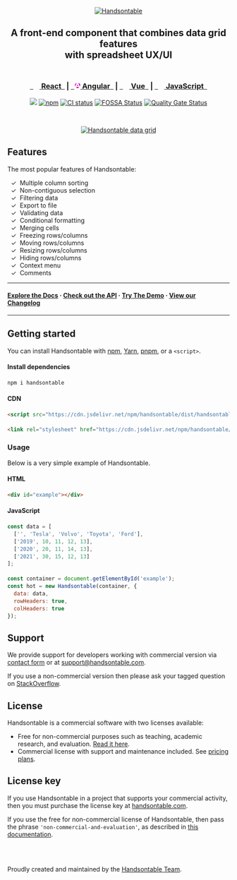 <div align="center">

<a href="https://handsontable.com" rel="nofollow"><img src="https://raw.githubusercontent.com/handsontable/handsontable/develop/resources/handsontable-logo-blue.svg" alt="Handsontable" width="300"></a>
  
<div align="center">
  <h2>
    A front-end component that combines data grid features </br>
    with spreadsheet UX/UI </br>
  <br />
  </h2>
</div>

<h3>
  <a href="https://handsontable.com/docs/react-data-grid/installation/">&nbsp;&nbsp;<img src="https://raw.githubusercontent.com/handsontable/handsontable/develop/resources/icons/react-icon.svg" width="14" height="14"> <strong>React</strong>&nbsp;&nbsp;</a> |
  <a href="https://handsontable.com/docs/javascript-data-grid/angular-installation/">&nbsp;&nbsp;<img src="https://raw.githubusercontent.com/handsontable/handsontable/develop/resources/icons/angular-icon.svg" width="14" height="14"> <strong>Angular</strong>&nbsp;&nbsp;</a> |
  <a href="https://handsontable.com/docs/javascript-data-grid/vue3-installation/">&nbsp;&nbsp;<img src="https://raw.githubusercontent.com/handsontable/handsontable/develop/resources/icons/vue-icon.svg" width="14" height="14"> <strong>Vue</strong>&nbsp;&nbsp;</a> |
  <a href="https://handsontable.com/docs/javascript-data-grid/installation/">&nbsp;&nbsp;<img src="https://raw.githubusercontent.com/handsontable/handsontable/develop/resources/icons/javascript-icon.svg" width="14" height="14"> <strong>JavaScript</strong>&nbsp;&nbsp;</a>
</h3>

[![](https://data.jsdelivr.com/v1/package/npm/handsontable/badge)](https://www.jsdelivr.com/package/npm/handsontable)
[![npm](https://img.shields.io/npm/dm/handsontable.svg)](https://npmjs.com/package/handsontable)
[![CI status](https://github.com/handsontable/handsontable/actions/workflows/test.yml/badge.svg?branch=master)](https://github.com/handsontable/handsontable/actions/workflows/test.yml?query=branch%3Amaster)
[![FOSSA Status](https://app.fossa.io/api/projects/git%2Bgithub.com%2Fhandsontable%2Fhandsontable.svg?type=shield)](https://app.fossa.io/projects/git%2Bgithub.com%2Fhandsontable%2Fhandsontable?ref=badge_shield)
[![Quality Gate Status](https://sonarcloud.io/api/project_badges/measure?project=handsontable_handsontable&metric=alert_status)](https://sonarcloud.io/dashboard?id=handsontable_handsontable)

<br />

<a href="https://handsontable.com/demo"><img src="https://raw.githubusercontent.com/handsontable/handsontable/develop/resources/handsontable-github-preview.png" alt="Handsontable data grid" width="805"/></a>

</div>

## Features

The most popular features of Handsontable:

&nbsp;&nbsp;✓&nbsp; Multiple column sorting <br>
&nbsp;&nbsp;✓&nbsp; Non-contiguous selection <br>
&nbsp;&nbsp;✓&nbsp; Filtering data <br>
&nbsp;&nbsp;✓&nbsp; Export to file <br>
&nbsp;&nbsp;✓&nbsp; Validating data <br>
&nbsp;&nbsp;✓&nbsp; Conditional formatting <br>
&nbsp;&nbsp;✓&nbsp; Merging cells <br>
&nbsp;&nbsp;✓&nbsp; Freezing rows/columns <br>
&nbsp;&nbsp;✓&nbsp; Moving rows/columns <br>
&nbsp;&nbsp;✓&nbsp; Resizing rows/columns <br>
&nbsp;&nbsp;✓&nbsp; Hiding rows/columns <br>
&nbsp;&nbsp;✓&nbsp; Context menu <br>
&nbsp;&nbsp;✓&nbsp; Comments <br>

---
<h4>
<a target="_blank" href="https://handsontable.com/docs" rel="dofollow"><strong>Explore the Docs</strong></a>&nbsp;·&nbsp;<a target="_blank" href="https://handsontable.com/docs/api/core/" rel="dofollow"><strong>Check out the API</strong></a>&nbsp;·&nbsp;<a target="_blank" href="https://handsontable.com/demo" rel="dofollow"><strong>Try The Demo</strong></a>&nbsp;·&nbsp;<a target="_blank" href="https://handsontable.com/docs/release-notes/" rel="dofollow"><strong>View our Changelog</strong></a>&nbsp;
</h4>

---


## Getting started

You can install Handsontable with [npm](https://www.npmjs.com/), [Yarn](https://yarnpkg.com/), [pnpm](https://pnpm.io/), or a `<script>`.
  
#### Install dependencies
```bash
npm i handsontable
```

#### CDN

```html
<script src="https://cdn.jsdelivr.net/npm/handsontable/dist/handsontable.full.min.js"></script>

<link rel="stylesheet" href="https://cdn.jsdelivr.net/npm/handsontable/dist/handsontable.full.min.css" />
```
  
### Usage
Below is a very simple example of Handsontable.

#### HTML

```html
<div id="example"></div>
```
#### JavaScript

```js
const data = [
  ['', 'Tesla', 'Volvo', 'Toyota', 'Ford'],
  ['2019', 10, 11, 12, 13],
  ['2020', 20, 11, 14, 13],
  ['2021', 30, 15, 12, 13]
];

const container = document.getElementById('example');
const hot = new Handsontable(container, {
  data: data,
  rowHeaders: true,
  colHeaders: true
});
```

## Support

We provide support for developers working with commercial version via [contact form](https://handsontable.com/contact?category=technical_support)</a> or at support@handsontable.com.

If you use a non-commercial version then please ask your tagged question on [StackOverflow](https://stackoverflow.com/questions/tagged/handsontable).

## License

Handsontable is a commercial software with two licenses available:

- Free for non-commercial purposes such as teaching, academic research, and evaluation. [Read it here](https://github.com/handsontable/handsontable/blob/master/handsontable-non-commercial-license.pdf).
- Commercial license with support and maintenance included. See [pricing plans](https://handsontable.com/pricing).

## License key

If you use Handsontable in a project that supports your commercial activity, then you must purchase the license key at [handsontable.com](https://handsontable.com/pricing).

If you use the free for non-commercial license of Handsontable, then pass the phrase `'non-commercial-and-evaluation'`, as described in [this documentation](https://handsontable.com/docs/license-key/).

<br>
<br>

Proudly created and maintained by the [Handsontable Team](https://handsontable.com/team).
